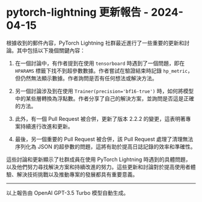 # pytorch-lightning 更新報告 - 2024-04-15

根據收到的郵件內容，PyTorch Lightning 社群最近進行了一些重要的更新和討論。其中包括以下幾個關鍵內容：



1. 在一個討論中，有作者提到在使用 `tensorboard` 時遇到了一個問題，即在 `HPARAMS` 標籤下找不到超參數數據。作者嘗試在驗證結束時記錄 `hp_metric`，但仍然無法顯示數據。作者詢問是否有任何想法或解決方法。



2. 另一個討論涉及到在使用 `Trainer(precision='bf16-true')` 時，如何將模型中的某些層轉換為浮點數。作者分享了自己的解決方案，並詢問是否這是正確的方法。



3. 此外，有一個 Pull Request 被合併，更新了版本 2.2.2 的變更，這表明著專案持續進行改進和更新。



4. 最後，另一個重要的 Pull Request 被合併，該 Pull Request 處理了清理無法序列化為 JSON 的超參數的問題，這將有助於提高日誌記錄的效率和準確性。



這些討論和更新顯示了社群成員在使用 PyTorch Lightning 時遇到的具體問題，以及他們努力尋找解決方案和持續改進的努力。這些更新和討論對於提高使用者體驗、解決技術挑戰以及推動專案的發展都具有重要意義。



---



以上報告由 OpenAI GPT-3.5 Turbo 模型自動生成。